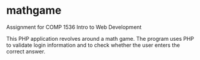 # mathgame
Assignment for COMP 1536 Intro to Web Development 

This PHP application revolves around a math game. The program uses PHP to validate login information and to check whether the user enters the correct answer. 
